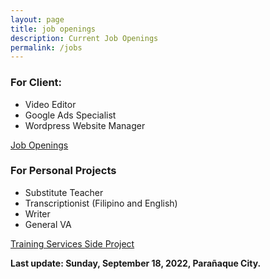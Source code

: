 ```yaml
---
layout: page
title: job openings
description: Current Job Openings
permalink: /jobs
---
```



### For Client:

- Video Editor
- Google Ads Specialist
- Wordpress Website Manager

[Job Openings](https://docs.google.com/document/d/1Q9Qz2YsKmSUDbINxiXxEfkSG3T6ZKz0tXNFN6SIEST4/edit#)


### For Personal Projects

- Substitute Teacher
- Transcriptionist (Filipino and English)
- Writer
- General VA

[Training Services Side Project](https://docs.google.com/document/d/14O6miuZ5UxgW2udDbdV7Tfm6DkvyoPfPbUWwcnbx4VM/edit?usp=sharing)


**Last update: Sunday, September 18, 2022, Parañaque City.**




